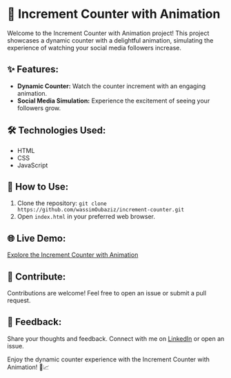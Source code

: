 # 🚀 Increment Counter with Animation

Welcome to the Increment Counter with Animation project! This project showcases a dynamic counter with a delightful animation, simulating the experience of watching your social media followers increase.

## ✨ Features:

- **Dynamic Counter:** Watch the counter increment with an engaging animation.
- **Social Media Simulation:** Experience the excitement of seeing your followers grow.

## 🛠️ Technologies Used:

- HTML
- CSS
- JavaScript

## 📖 How to Use:

1. Clone the repository: `git clone https://github.com/wassimOubaziz/increment-counter.git`
2. Open `index.html` in your preferred web browser.

## 🌐 Live Demo:

[Explore the Increment Counter with Animation](https://wassimoubaziz.github.io/increment-counter/)

## 🤝 Contribute:

Contributions are welcome! Feel free to open an issue or submit a pull request.

## 📣 Feedback:

Share your thoughts and feedback. Connect with me on [LinkedIn](https://www.linkedin.com/in/wassim-oubaziz/) or open an issue.

Enjoy the dynamic counter experience with the Increment Counter with Animation! 🎉📈
